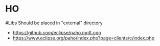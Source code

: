 # HO
  
#Libs
Should be placed in "external" directory

 * https://github.com/eclipse/paho.mqtt.cpp
 * https://www.eclipse.org/paho/index.php?page=clients/c/index.php
